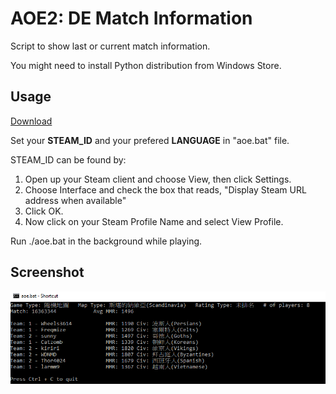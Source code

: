 # AOE2: DE Match Information

Script to show last or current match information.

You might need to install Python distribution from Windows Store.


## Usage
[Download](https://github.com/sunnyp1227/aoe2de/archive/master.zip)

Set your <b>STEAM_ID</b> and your prefered <b>LANGUAGE</b> in "aoe.bat" file.

STEAM_ID can be found by:
 1. Open up your Steam client and choose View, then click Settings.
 2. Choose Interface and check the box that reads, "Display Steam URL address when available"
 3. Click OK.
 4. Now click on your Steam Profile Name and select View Profile.

Run ./aoe.bat in the background while playing.

## Screenshot
![Image](https://github.com/sunnyp1227/aoe2de/raw/master/screenshot.jpg)
